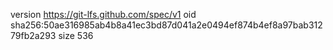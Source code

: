version https://git-lfs.github.com/spec/v1
oid sha256:50ae316985ab4b8a41ec3bd87d041a2e0494ef874b4ef8a97bab31279fb2a293
size 536

